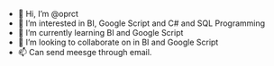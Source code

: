- 👋 Hi, I’m @oprct
- 👀 I’m interested in BI, Google Script and C# and SQL Programming
- 🌱 I’m currently learning BI and Google Script
- 💞️ I’m looking to collaborate on in BI and Google Script
- 📫 Can send meesge through email.

<!---
oprct/oprct is a ✨ special ✨ repository because its `README.md` (this file) appears on your GitHub profile.
You can click the Preview link to take a look at your changes.
--->

